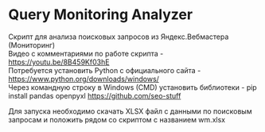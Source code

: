 # Query Monitoring Analyzer
Скрипт для анализа поисковых запросов из Яндекс.Вебмастера (Мониторинг)  
Видео с комментариями по работе скрипта - https://youtu.be/8B459Kf03hE  
Потребуется установить Python с официального сайта - https://www.python.org/downloads/windows/  
Через командную строку в Windows (CMD) установить библиотеки - pip install pandas openpyxl  https://github.com/seo-stuff
  
Для запуска необходимо скачать XLSX файл с данными по поисковым запросам и положить рядом со скриптом с названием wm.xlsx 
